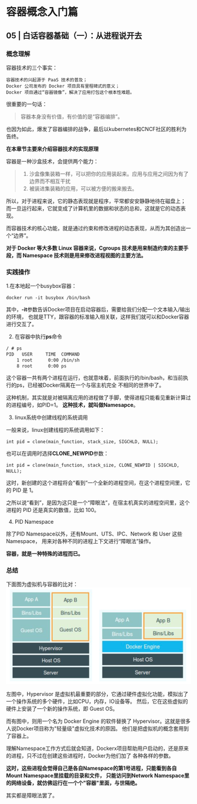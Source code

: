 # 容器概念入门篇

## 05 | 白话容器基础（一）：从进程说开去

### 概念理解

容器技术的三个事实：
```
容器技术的兴起源于 PaaS 技术的普及；
Docker 公司发布的 Docker 项目具有里程碑式的意义；
Docker 项目通过“容器镜像”，解决了应用打包这个根本性难题。
```


很重要的一句话：

> 容器本身没有价值，有价值的是“容器编排”。

也因为如此，爆发了容器编排的战争，最后以kubernetes和CNCF社区的胜利为告终。

**在本章节主要来介绍容器技术的实现原理**

容器是一种沙盒技术，会提供两个能力：
> 1. 沙盒像集装箱一样，可以把你的应用装起来。应用与应用之间因为有了边界而不相互干扰
> 2. 被装进集装箱的应用，可以被方便的搬来搬去。

所以，对于进程来说，它的静态表现就是程序，平常都安安静静地待在磁盘上；
而一旦运行起来，它就变成了计算机里的数据和状态的总和，这就是它的动态表现。

而容器技术的核心功能，就是通过约束和修改进程的动态表现，从而为其创造出一个“边界”。

**对于 Docker 等大多数 Linux 容器来说，Cgroups 技术是用来制造约束的主要手段，而 Namespace 技术则是用来修改进程视图的主要方法。**

### 实践操作

1.在本地起一个busybox容器：
```shell
docker run -it busybox /bin/bash
```
其中，**-it**参数告诉Docker项目在启动容器后，需要给我们分配一个文本输入/输出的环境，
也就是TTY，跟容器的标准输入相关联，这样我们就可以和Docker容器进行交互了。


2. 在容器中执行**ps**命令
```shell
/ # ps
PID   USER     TIME  COMMAND
    1 root      0:00 /bin/sh
    8 root      0:00 ps
```
这个容器一共有两个进程在运行，也就意味着，前面执行的/bin/bash，和当前执行的ps，已经被Docker隔离在一个与宿主机完全
不相同的世界中了。

这种机制，其实就是对被隔离应用的进程做了手脚，使得进程只能看见重新计算过的进程编号，如PID=1。
**这种技术，就叫做Namesapce**。

3. linux系统中创建线程的系统调用

一般来说，linux创建线程的系统调用如下：
```
int pid = clone(main_function, stack_size, SIGCHLD, NULL);
```
也可以在调用时选择**CLONE_NEWPID**参数：
```shell
int pid = clone(main_function, stack_size, CLONE_NEWPID | SIGCHLD, NULL);
```
这时，新创建的这个进程将会“看到”一个全新的进程空间，在这个进程空间里，它的 PID 是 1。

之所以说“看到”，是因为这只是一个“障眼法”，在宿主机真实的进程空间里，这个进程的 PID 还是真实的数值，比如 100。

4. PID Namespace

除了PID Namespace以外，还有Mount、UTS、IPC、Network 和 User 这些 Namespace，
用来对各种不同的进程上下文进行“障眼法”操作。

**容器，就是一种特殊的进程而已。**

### 总结
下面图为虚拟机与容器的比对：
![img.png](img.png)

左图中，Hypervisor 是虚拟机最重要的部分，它通过硬件虚拟化功能，模拟出了一个操作系统的多个硬件，比如CPU，内存，IO设备等。
然后，它在这些虚拟的硬件上安装了一个新的操作系统，即 Guest OS。

而有图中，则用一个名为 Docker Engine 的软件替换了 Hypervisor。这就是很多人说Docker项目称为"轻量级"虚拟化技术的原因。
他们是把虚拟机的概念套用到了容器上。

理解Namespace工作方式后就会知道，Dockerx项目帮助用户启动的，还是原来的进程，只不过在创建这些进程时，Docker为他们加了
各种各样的参数。

**这时，这些进程会觉得自己是各自Namespace的第1号进程，只能看到各自Mount Namespace里挂载的目录和文件，
只能访问到Network Namespace里的网络设备，就仿佛运行在一个个"容器"里面，与世隔绝。**

其实都是障眼法罢了。

